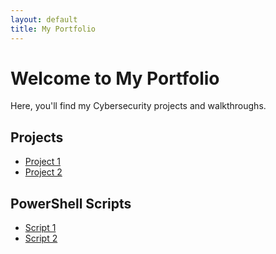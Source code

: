 ```yaml
---
layout: default
title: My Portfolio
---
```


# Welcome to My Portfolio
Here, you'll find my Cybersecurity projects and walkthroughs.

## Projects
- [Project 1](/_project_pages/project1.md)
- [Project 2](/_project_pages/project2.md)
<!-- Add more project links as needed -->

## PowerShell Scripts
- [Script 1](/_powershell_scripts/script1.md)
- [Script 2](/_powershell_scripts/script2.md)
<!-- Add more PowerShell script links as needed -->
